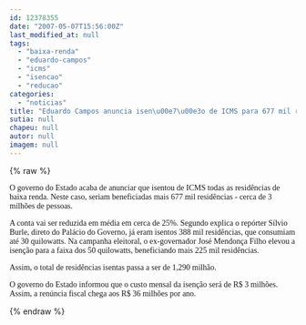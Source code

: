 ```yaml
---
id: 12378355
date: "2007-05-07T15:56:00Z"
last_modified_at: null
tags:
  - "baixa-renda"
  - "eduardo-campos"
  - "icms"
  - "isencao"
  - "reducao"
categories:
  - "noticias"
title: "Eduardo Campos anuncia isen\u00e7\u00e3o de ICMS para 677 mil resid\u00eancias. Redu\u00e7\u00e3o fica restrita \u00e0 baixa renda"
sutia: null
chapeu: null
autor: null
imagem: null
---
```

{% raw %}
<p><P><FONT face=Verdana>O governo do Estado acaba de anunciar que isentou de ICMS todas as residências de baixa renda. Neste caso, seriam beneficiadas mais 677 mil residências - cerca de 3 milhões de pessoas.</FONT></P></p>
<p><P><FONT face=Verdana>A conta vai ser reduzida em média em cerca de 25%. Segundo explica o repórter Sílvio Burle, direto do Palácio do Governo, já eram isentos 388 mil residências, que consumiam até 30 quilowatts. Na campanha eleitoral, o ex-governador José Mendonça Filho elevou a isenção para a faixa dos 50 quilowatts, beneficiando mais 225 mil residências.</FONT></P></p>
<p><P><FONT face=Verdana>Assim, o total de residências isentas passa a ser&nbsp;de&nbsp;1,290 milhão.</FONT></P></p>
<p><P><FONT face=Verdana>O governo do Estado informou que o custo mensal da isenção será de R$ 3 milhões. Assim, a renúncia fiscal chega aos R$ 36 milhões por ano.</FONT></P> </p>
{% endraw %}